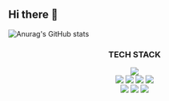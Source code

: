 ## Hi there 👋

<!--
**KJonghyeon/KJonghyeon** is a ✨ _special_ ✨ repository because its `README.md` (this file) appears on your GitHub profile.

Here are some ideas to get you started:

- 🔭 I’m currently working on ...
- 🌱 I’m currently learning ...
- 👯 I’m looking to collaborate on ...
- 🤔 I’m looking for help with ...
- 💬 Ask me about ...
- 📫 How to reach me: ...
- 😄 Pronouns: ...
- ⚡ Fun fact: ...
-->

<!--
![header](https://capsule-render.vercel.app/api?type=wave&color=auto&height=300&section=header&text=capsule%20render&fontSize=90)
-->

<!--
깃허브 상태
-->
![Anurag's GitHub stats](https://github-readme-stats.vercel.app/api?username=KJonghyeon&show_icons=true&theme=radical)


<!-- 뱃지 만들기 -->
<!-- 참고사이트 
[뱃지레이블-배경색](https://velog.io/@oka1313/Github-%EA%B9%83%ED%97%88%EB%B8%8C-%ED%94%84%EB%A1%9C%ED%95%84-%EA%BE%B8%EB%AF%B8%EA%B8%B0)
https://github.com/Envoy-VC/awesome-badges
-->

<!-- 첫 <>는 링크, 두번째 <>는 뱃지 내용임
--> 

<h3 align="center">TECH STACK</h3>
  <div align="center">
    <a href="https://bird-pocket-a54.notion.site/Project-326f4413658443899a3eec03417f4787" target="_blank">
    <img src="https://img.shields.io/badge/PM_히스토리-000000?style=for-the-badge&logo=notion&logoColor=white"/>
    </a>
  </div>

  <div align="center">
    <img src="https://img.shields.io/badge/Python-14354C?style=for-the-badge&logo=python&logoColor=white"/>
    <img src="https://img.shields.io/badge/Markdown-000000?style=for-the-badge&logo=markdown&logoColor=white"/>
    <img src="https://img.shields.io/badge/MySQL-00000F?style=for-the-badge&logo=mysql&logoColor=white"/>
    <img src="https://img.shields.io/badge/Oracle-F80000?style=for-the-badge&logo=oracle&logoColor=black"/>
  </div>

  <div align="center">
    <img src="https://img.shields.io/badge/Figma-F24E1E?style=for-the-badge&logo=figma&logoColor=white"/>
    <img src="https://img.shields.io/badge/Microsoft_Excel-217346?style=for-the-badge&logo=microsoft-excel&logoColor=white"/>
    <img src="https://img.shields.io/badge/Microsoft_PowerPoint-B7472A?style=for-the-badge&logo=microsoft-powerpoint&logoColor=white"/>
    <img src="https://img.shields.io/badge/Oracle-F80000?style=for-the-badge&logo=oracle&logoColor=black
  </div>

<br>

<!-- 프로필 참고 사이스
https://80000coding.oopy.io/865f4b2a-5198-49e8-a173-0f893a4fed45
-->

<!-- 로고 https://simpleicons.org/
--> 

